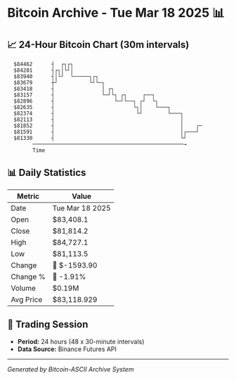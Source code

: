 # Bitcoin Archive - Tue Mar 18 2025 📊

## 📈 24-Hour Bitcoin Chart (30m intervals)

```
  $84462      ┤  ┌┐┌┐                                          
  $84201      ┤┌┐│└┘│                                          
  $83940      ┤│└┘  └─────┐┌┐                                  
  $83679      ┼┘          └┘└─┐                                
  $83418      ┤               │ ┌┐                             
  $83157      ┤               └─┘└┐ ┌┐     ┌──┐                
  $82896      ┤                   └─┘└──┐ ┌┘  └┐               
  $82635      ┤                         └┐│    └───┐           
  $82374      ┤                          └┘        └───┐       
  $82113      ┤                                        │       
  $81852      ┤                                        │    ┌─ 
  $81591      ┤                                        │┌───┘  
  $81330      ┤                                        └┘      
        ────────────────────────────────────────────────→
        Time
```

## 📊 Daily Statistics

| Metric | Value |
|--------|-------|
| Date | Tue Mar 18 2025 |
| Open | $83,408.1 |
| Close | $81,814.2 |
| High | $84,727.1 |
| Low | $81,113.5 |
| Change | 🔴 $-1593.90 |
| Change % | 🔴 -1.91% |
| Volume | $0.19M |
| Avg Price | $83,118.929 |

## 📅 Trading Session

- **Period:** 24 hours (48 x 30-minute intervals)
- **Data Source:** Binance Futures API

---
*Generated by Bitcoin-ASCII Archive System*
